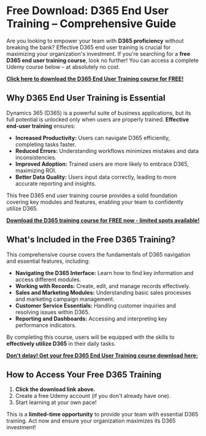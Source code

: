 # Free Download: D365 End User Training – Comprehensive Guide

Are you looking to empower your team with **D365 proficiency** without breaking the bank? Effective D365 end user training is crucial for maximizing your organization's investment. If you're searching for a **free D365 end user training course**, look no further! You can access a complete Udemy course below – at absolutely no cost.

[**Click here to download the D365 End User Training course for FREE!**](https://udemywork.com/d365-end-user-training)

## Why D365 End User Training is Essential

Dynamics 365 (D365) is a powerful suite of business applications, but its full potential is unlocked only when users are properly trained. **Effective end-user training** ensures:

*   **Increased Productivity:** Users can navigate D365 efficiently, completing tasks faster.
*   **Reduced Errors:** Understanding workflows minimizes mistakes and data inconsistencies.
*   **Improved Adoption:** Trained users are more likely to embrace D365, maximizing ROI.
*   **Better Data Quality:** Users input data correctly, leading to more accurate reporting and insights.

This free D365 end user training course provides a solid foundation covering key modules and features, enabling your team to confidently utilize D365.

[**Download the D365 training course for FREE now - limited spots available!**](https://udemywork.com/d365-end-user-training)

## What's Included in the Free D365 Training?

This comprehensive course covers the fundamentals of D365 navigation and essential features, including:

*   **Navigating the D365 Interface:** Learn how to find key information and access different modules.
*   **Working with Records:** Create, edit, and manage records effectively.
*   **Sales and Marketing Modules:** Understanding basic sales processes and marketing campaign management.
*   **Customer Service Essentials:** Handling customer inquiries and resolving issues within D365.
*   **Reporting and Dashboards:** Accessing and interpreting key performance indicators.

By completing this course, users will be equipped with the skills to **effectively utilize D365** in their daily tasks.

[**Don't delay! Get your free D365 End User Training course download here:**](https://udemywork.com/d365-end-user-training)

## How to Access Your Free D365 Training

1.  **Click the download link above.**
2.  Create a free Udemy account (if you don't already have one).
3.  Start learning at your own pace!

This is a **limited-time opportunity** to provide your team with essential D365 training. Act now and ensure your organization maximizes its D365 investment!
